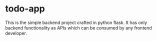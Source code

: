 # todo-app

This is the simple backend project crafted in python flask.
It has only backend functionality as APIs which can be consumed by any frontend developer.
